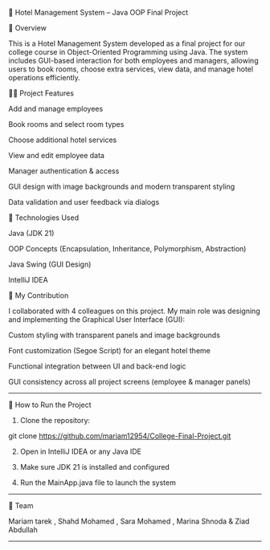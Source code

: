 🏨 Hotel Management System – Java OOP Final Project

📌 Overview

This is a Hotel Management System developed as a final project for our college course in Object-Oriented Programming using Java. The system includes GUI-based interaction for both employees and managers, allowing users to book rooms, choose extra services, view data, and manage hotel operations efficiently.

👨‍💻 Project Features

Add and manage employees

Book rooms and select room types

Choose additional hotel services

View and edit employee data

Manager authentication & access

GUI design with image backgrounds and modern transparent styling

Data validation and user feedback via dialogs


🧩 Technologies Used

Java (JDK 21)

OOP Concepts (Encapsulation, Inheritance, Polymorphism, Abstraction)

Java Swing (GUI Design)

IntelliJ IDEA


🎯 My Contribution

I collaborated with 4 colleagues on this project.
My main role was designing and implementing the Graphical User Interface (GUI):

Custom styling with transparent panels and image backgrounds

Font customization (Segoe Script) for an elegant hotel theme

Functional integration between UI and back-end logic

GUI consistency across all project screens (employee & manager panels)





---

🚀 How to Run the Project

1. Clone the repository:

git clone https://github.com/mariam12954/College-Final-Project.git


2. Open in IntelliJ IDEA or any Java IDE


3. Make sure JDK 21 is installed and configured


4. Run the MainApp.java file to launch the system




---

👥 Team

Mariam tarek ,
Shahd Mohamed ,
Sara Mohamed ,
Marina Shnoda &
Ziad Abdullah 



---
